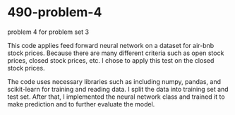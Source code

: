 # 490-problem-4
problem 4 for problem set 3

This code applies feed forward neural network on a dataset for air-bnb stock prices. Because there are many different criteria such as open stock prices, closed stock prices, etc. I chose to apply this test on the closed stock prices.

The code uses necessary libraries such as  including numpy, pandas, and scikit-learn for training and reading data. I split the data into training set and test set. After that, I implemented the neural network class
and trained it to make prediction and to further evaluate the model.
